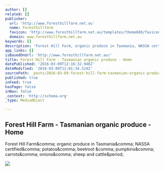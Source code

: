 ```yaml
---
author: []
related: []
publisher:
  url: 'http://www.foresthillfarm.net.au'
  name: Foresthillfarm
  favicon: 'http://www.foresthillfarm.net.au/templates/theme688/favicon.ico'
  domain: www.foresthillfarm.net.au
keywords: []
description: 'Forest Hill Farm, organic produce in Tasmania, NASSA certified, potatos, beetroot , pumpkins, carrots, onions, sheep and cattle.'
app_links: []
isBasedOnUrl: 'http://www.foresthillfarm.net.au/'
title: Forest Hill Farm - Tasmanian organic produce - Home
datePublished: '2016-03-09T12:16:32.946Z'
dateModified: '2016-03-09T12:01:34.524Z'
sourcePath: _posts/2016-03-09-forest-hill-farm-tasmanian-organic-produce-home.md
published: true
inFeed: true
hasPage: false
inNav: false
_context: 'http://schema.org'
_type: MediaObject

---
```

<article style=""><h1>Forest Hill Farm - Tasmanian organic produce - Home</h1><p>Forest Hill Farm&amp;comma; organic produce in Tasmania&amp;comma; NASSA certified&amp;comma; potatos&amp;comma; beetroot &amp;comma; pumpkins&amp;comma; carrots&amp;comma; onions&amp;comma; sheep and cattle&amp;period;</p><img src="http://www.foresthillfarm.net.au/images/stories/logo3.png" /></article>